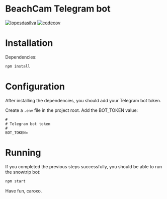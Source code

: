 # BeachCam Telegram bot

[![lopesdasilva](https://circleci.com/gh/lopesdasilva/telegram-surf-bot.svg?style=svg)](https://app.circleci.com/pipelines/github/lopesdasilva/telegram-surf-bot)
[![codecov](https://codecov.io/gh/lopesdasilva/telegram-surf-bot/branch/master/graph/badge.svg?token=OI51G5Q8Z1)](undefined)

# Installation
Dependencies:
```sh
npm install
```

# Configuration
After installing the dependencies, you should add your Telegram bot token.

Create a `.env` file in the project root.
Add the BOT_TOKEN value:

```
#
# Telegram bot token
#
BOT_TOKEN=
```

# Running
If you completed the previous steps successfully, you should be able to run the snowtrip bot:

```sh
npm start
```

Have fun, caroxo.
